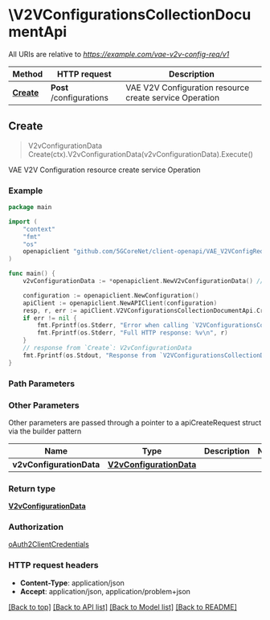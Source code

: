 # \V2VConfigurationsCollectionDocumentApi

All URIs are relative to *https://example.com/vae-v2v-config-req/v1*

Method | HTTP request | Description
------------- | ------------- | -------------
[**Create**](V2VConfigurationsCollectionDocumentApi.md#Create) | **Post** /configurations | VAE V2V Configuration resource create service Operation



## Create

> V2vConfigurationData Create(ctx).V2vConfigurationData(v2vConfigurationData).Execute()

VAE V2V Configuration resource create service Operation

### Example

```go
package main

import (
    "context"
    "fmt"
    "os"
    openapiclient "github.com/5GCoreNet/client-openapi/VAE_V2VConfigRequirement"
)

func main() {
    v2vConfigurationData := *openapiclient.NewV2vConfigurationData() // V2vConfigurationData | 

    configuration := openapiclient.NewConfiguration()
    apiClient := openapiclient.NewAPIClient(configuration)
    resp, r, err := apiClient.V2VConfigurationsCollectionDocumentApi.Create(context.Background()).V2vConfigurationData(v2vConfigurationData).Execute()
    if err != nil {
        fmt.Fprintf(os.Stderr, "Error when calling `V2VConfigurationsCollectionDocumentApi.Create``: %v\n", err)
        fmt.Fprintf(os.Stderr, "Full HTTP response: %v\n", r)
    }
    // response from `Create`: V2vConfigurationData
    fmt.Fprintf(os.Stdout, "Response from `V2VConfigurationsCollectionDocumentApi.Create`: %v\n", resp)
}
```

### Path Parameters



### Other Parameters

Other parameters are passed through a pointer to a apiCreateRequest struct via the builder pattern


Name | Type | Description  | Notes
------------- | ------------- | ------------- | -------------
 **v2vConfigurationData** | [**V2vConfigurationData**](V2vConfigurationData.md) |  | 

### Return type

[**V2vConfigurationData**](V2vConfigurationData.md)

### Authorization

[oAuth2ClientCredentials](../README.md#oAuth2ClientCredentials)

### HTTP request headers

- **Content-Type**: application/json
- **Accept**: application/json, application/problem+json

[[Back to top]](#) [[Back to API list]](../README.md#documentation-for-api-endpoints)
[[Back to Model list]](../README.md#documentation-for-models)
[[Back to README]](../README.md)

